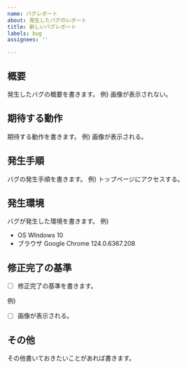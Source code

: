 ```yaml
---
name: バグレポート
about: 発生したバグのレポート
title: 新しいバグレポート
labels: bug
assignees: ''

---
```


## 概要
発生したバグの概要を書きます。
例) 画像が表示されない。

## 期待する動作
期待する動作を書きます。
例) 画像が表示される。

## 発生手順
バグの発生手順を書きます。
例) トップページにアクセスする。

## 発生環境
バグが発生した環境を書きます。
例)
- OS
  WIndows 10
- ブラウザ
  Google Chrome 124.0.6367.208

## 修正完了の基準
- [ ] 修正完了の基準を書きます。

例)
- [ ] 画像が表示される。

## その他
その他書いておきたいことがあれば書きます。
